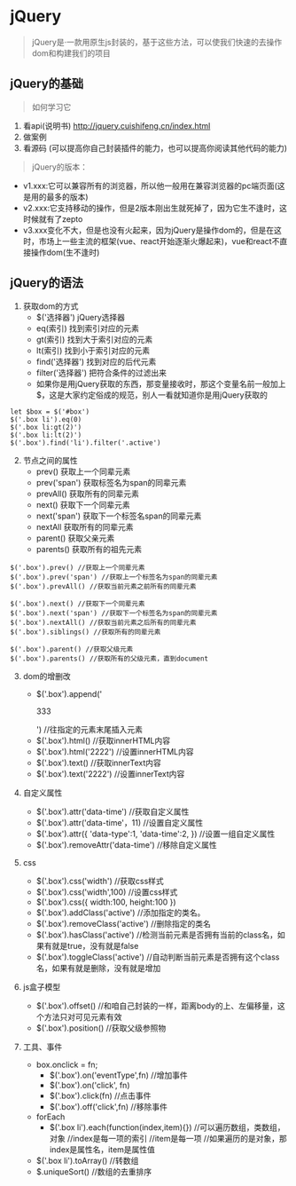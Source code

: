 # jQuery
 > jQuery是·一款用原生js封装的，基于这些方法，可以使我们快速的去操作dom和构建我们的项目

## jQuery的基础
 > 如何学习它
  1. 看api(说明书)  http://jquery.cuishifeng.cn/index.html
  2. 做案例
  3. 看源码 (可以提高你自己封装插件的能力，也可以提高你阅读其他代码的能力)
 > jQuery的版本：
  + v1.xxx:它可以兼容所有的浏览器，所以他一般用在兼容浏览器的pc端页面(这是用的最多的版本)
  + v2.xxx:它支持移动的操作，但是2版本刚出生就死掉了，因为它生不逢时，这时候就有了zepto
  + v3.xxx变化不大，但是也没有火起来，因为jQuery是操作dom的，但是在这时，市场上一些主流的框架(vue、react开始逐渐火爆起来)，vue和react不直接操作dom(生不逢时)

## jQuery的语法
 1. 获取dom的方式
    + $('选择器')  jQuery选择器
    + eq(索引)  找到索引对应的元素
    + gt(索引)  找到大于索引对应的元素
    + lt(索引)  找到小于索引对应的元素
    + find('选择器')  找到对应的后代元素
    + filter('选择器')  把符合条件的过滤出来
    + 如果你是用jQuery获取的东西，那变量接收时，那这个变量名前一般加上$，这是大家约定俗成的规范，别人一看就知道你是用jQuery获取的
```
let $box = $('#box')
$('.box li').eq(0)
$('.box li:gt(2)')
$('.box li:lt(2)')
$('.box').find('li').filter('.active')
```

 2. 节点之间的属性
    + prev() 获取上一个同辈元素
    + prev('span') 获取标签名为span的同辈元素
    + prevAll() 获取所有的同辈元素
    + next() 获取下一个同辈元素
    + next('span') 获取下一个标签名span的同辈元素
    + nextAll 获取所有的同辈元素
    + parent() 获取父亲元素
    + parents() 获取所有的祖先元素
```
$('.box').prev() //获取上一个同辈元素
$('.box').prev('span') //获取上一个标签名为span的同辈元素
$('.box').prevAll() //获取当前元素之前所有的同辈元素

$('.box').next() //获取下一个同辈元素
$('.box').next('span') //获取下一个标签名为span的同辈元素
$('.box').nextAll() //获取当前元素之后所有的同辈元素
$('.box').siblings() //获取所有的同辈元素

$('.box').parent() //获取父级元素
$('.box').parents() //获取所有的父级元素，直到document
```

 3. dom的增删改
    + $('.box').append('<p>333</p>') //往指定的元素末尾插入元素
    + $('.box').html() //获取innerHTML内容
    + $('.box').html('2222') //设置innerHTML内容
    + $('.box').text() //获取innerText内容
    + $('.box').text('2222') //设置innerText内容

 4. 自定义属性
    + $('.box').attr('data-time') //获取自定义属性
    + $('.box').attr('data-time'，11) //设置自定义属性
    + $('.box').attr({
        'data-type':1,
        'data-time':2,
     }) //设置一组自定义属性
    + $('.box').removeAttr('data-time') //移除自定义属性

 5. css
    + $('.box').css('width') //获取css样式
    + $('.box').css('width',100) //设置css样式
    + $('.box').css({
        width:100,
        height:100
     })
    + $('.box').addClass('active') //添加指定的类名。
    + $('.box').removeClass('active') //删除指定的类名
    + $('.box').hasClass('active') //检测当前元素是否拥有当前的class名，如果有就是true，没有就是false
    + $('.box').toggleClass('active') //自动判断当前元素是否拥有这个class名，如果有就是删除，没有就是增加

 6. js盒子模型
    + $('.box').offset() //和咱自己封装的一样，距离body的上、左偏移量，这个方法只对可见元素有效
    + $('.box').position() //获取父级参照物

 7. 工具、事件
    + box.onclick = fn;
      - $('.box').on('eventType',fn) //增加事件
      - $('.box').on('click', fn)
      - $('.box').click(fn) //点击事件
      - $('.box').off('click',fn) //移除事件
    + forEach
      - $('.box li').each(function(index,item){})
        //可以遍历数组，类数组，对象
        //index是每一项的索引
        //item是每一项
        //如果遍历的是对象，那index是属性名，item是属性值
    + $('.box li').toArray() //转数组
    + $.uniqueSort() //数组的去重排序